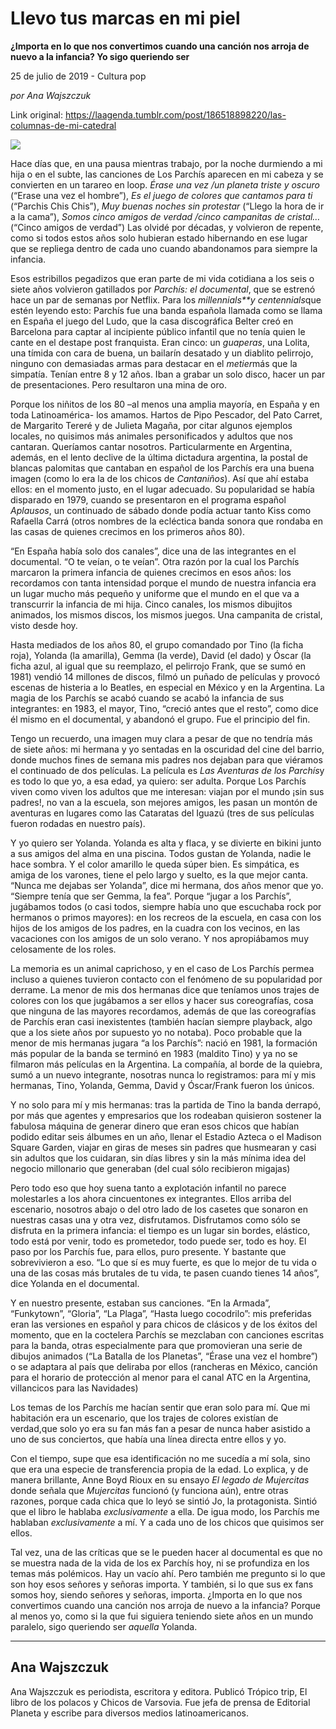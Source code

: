 # Llevo tus marcas en mi piel

**¿Importa en lo que nos convertimos cuando una canción nos arroja de nuevo a la infancia? Yo sigo queriendo ser**

25 de julio de 2019 - Cultura pop

_por Ana Wajszczuk_

Link original: https://laagenda.tumblr.com/post/186518898220/las-columnas-de-mi-catedral

![](https://64.media.tumblr.com/1f19142a7754eb876b64d30ffa56a747/33b7f9c90f344580-59/s500x750/a57afb7ad735263ecd99cf4e578ab7778423711b.jpg)

Hace días que, en una pausa mientras trabajo, por la noche durmiendo a mi hija o en el subte, las canciones de Los Parchís aparecen en mi cabeza y se convierten en un tarareo en loop. *Érase una vez /un planeta triste y oscuro* (“Erase una vez el hombre”), *Es el juego de colores que cantamos para ti* (“Parchis Chis Chis”), *Muy buenas noches sin protestar* (“Llego la hora de ir a la cama”), *Somos cinco amigos de verdad /cinco campanitas de cristal…* (“Cinco amigos de verdad”) Las olvidé por  décadas, y  volvieron de repente, como si  todos estos años solo hubieran estado hibernando en ese lugar que se repliega dentro de cada uno cuando abandonamos para siempre la infancia.

Esos estribillos pegadizos que eran parte de mi vida cotidiana a los seis o siete años volvieron gatillados por *Parchís: el documental*, que se estrenó hace un par de semanas por Netflix. Para los *millennials**y centennials*que estén leyendo esto: Parchís fue una banda española  llamada como se llama en España el juego del Ludo,  que la casa discográfica Belter creó en Barcelona para captar al incipiente público infantil que no tenía quien le cante en el destape post franquista. Eran cinco: un *guaperas*, una Lolita, una tímida con cara de buena, un bailarín desatado y un diablito pelirrojo, ninguno con demasiadas armas para destacar en el *metier*más que la simpatía. Tenían entre 8 y 12 años. Iban a grabar un solo disco, hacer un par de presentaciones. Pero resultaron una mina de oro.  

Porque los niñitos de los 80 –al menos una amplia mayoría, en España y en toda Latinoamérica- los amamos. Hartos  de Pipo Pescador, del Pato Carret, de Margarito Tereré y de Julieta Magaña, por citar algunos ejemplos locales,  no quisimos más animales personificados y adultos que nos cantaran. Queríamos cantar nosotros. Particularmente en Argentina, además, en el lento declive de la última dictadura argentina, la postal de blancas palomitas que cantaban en español de los Parchís era una buena imagen (como lo era la de los chicos de *Cantaniños*). Así que ahí estaba ellos: en el momento justo, en el lugar adecuado. Su popularidad se había disparado en 1979, cuando se presentaron en el programa español *Aplausos*, un continuado de sábado donde podía actuar tanto Kiss como Rafaella Carrá (otros nombres de la ecléctica banda sonora que rondaba en las casas de quienes crecimos en los primeros años 80). 

“En España había solo dos canales”, dice una de las integrantes en el documental. “O te veían, o te veían”. Otra razón por la cual los Parchís marcaron la primera infancia de quienes crecimos en esos años: los recordamos con tanta intensidad porque el mundo de nuestra infancia era un lugar mucho más pequeño y uniforme que el mundo en el que va a transcurrir la infancia de mi hija. Cinco canales, los mismos dibujitos animados, los mismos discos, los mismos juegos. Una campanita de cristal, visto desde hoy.

Hasta mediados de los años 80, el grupo comandado por Tino (la ficha roja), Yolanda (la amarilla), Gemma (la verde), David  (el dado) y Óscar (la ficha azul, al igual que su reemplazo, el pelirrojo Frank, que se sumó en 1981) vendió 14 millones de discos, filmó un puñado de películas y provocó escenas de histeria a lo Beatles, en especial en México y en la Argentina. La magia de los Parchís se acabó cuando se acabó la infancia de sus integrantes: en 1983,  el mayor, Tino, “creció antes que el resto”, como dice él mismo en el documental,  y abandonó el grupo. Fue el principio del fin.



Tengo un recuerdo,  una imagen muy clara a pesar de que no tendría más de siete años: mi hermana y yo sentadas en la oscuridad del cine del barrio, donde muchos fines de semana mis padres nos dejaban para que viéramos el continuado de dos películas. La película es *Las Aventuras de los Parchís*y es todo lo que yo, a esa edad, ya quiero: ser adulta. Porque Los Parchís viven como viven los adultos que me interesan: viajan por el mundo ¡sin sus padres!, no van a la escuela, son mejores amigos, les pasan un montón de aventuras en lugares  como las Cataratas del Iguazú (tres de sus películas fueron rodadas en nuestro país).  

Y yo quiero ser Yolanda. Yolanda es alta y flaca, y se divierte en bikini junto a sus amigos del alma en una piscina. Todos gustan de Yolanda,  nadie le hace sombra.  Y el color amarillo le queda súper bien. Es simpática, es amiga de los varones, tiene el pelo largo y suelto, es la que mejor canta. “Nunca me dejabas ser Yolanda”, dice mi hermana, dos años menor que yo. “Siempre tenía que ser Gemma, la fea”. Porque “jugar a los Parchís”, jugábamos todos (o casi todos, siempre había uno que escuchaba rock por hermanos o primos mayores): en los recreos de la escuela, en casa con los hijos de los amigos de los padres, en la cuadra con los vecinos, en las vacaciones con los amigos de un solo verano. Y nos apropiábamos muy celosamente de los roles. 

La memoria es un animal caprichoso, y en el caso de Los Parchís permea incluso a quienes tuvieron contacto con el fenómeno de su popularidad por derrame.  La menor de mis dos hermanas dice que teníamos unos trajes de colores con los que jugábamos a ser ellos y hacer sus coreografías, cosa que ninguna de las mayores recordamos, además de que las coreografías de Parchís eran casi inexistentes  (también hacían siempre playback, algo que a los siete años por supuesto yo no notaba).  Poco probable que la menor de mis hermanas jugara “a los Parchís”: nació en 1981, la formación más popular de la banda se terminó en 1983 (maldito Tino) y ya no se filmaron más películas en la Argentina.  La compañía, al borde de la quiebra, sumó a un nuevo integrante, nosotras nunca lo registramos: para mí y mis hermanas, Tino, Yolanda, Gemma, David y Óscar/Frank fueron los únicos. 

Y no solo para mí y mis hermanas: tras la partida de Tino la banda derrapó, por más que agentes y empresarios que los rodeaban quisieron sostener la fabulosa máquina de generar dinero que eran esos chicos que habían podido editar seis álbumes en un año, llenar el Estadio Azteca o el Madison Square Garden,  viajar en giras de meses sin padres que husmearan y casi sin adultos que los cuidaran, sin días libres y sin la más mínima idea del negocio millonario que generaban (del cual sólo recibieron migajas)

Pero todo eso que hoy suena tanto a explotación infantil no parece molestarles a los ahora cincuentones ex integrantes. Ellos arriba del escenario, nosotros abajo o del otro lado de los casetes que sonaron en nuestras casas una y otra vez, disfrutamos. Disfrutamos como sólo se disfruta en la primera infancia: el tiempo es un lugar sin bordes, elástico, todo está por venir, todo es prometedor, todo puede ser, todo es hoy. El paso por los Parchís fue, para ellos, puro presente. Y bastante que sobrevivieron a eso. “Lo que sí es muy fuerte, es que lo mejor de tu vida o una de las cosas más brutales de tu vida, te pasen cuando tienes 14 años”, dice Yolanda en el documental.

Y en nuestro presente, estaban sus canciones. “En la Armada”, “Funkytown”, “Gloria”, “La Plaga”, “Hasta luego cocodrilo”: mis preferidas eran las versiones en español y para chicos de clásicos y de los éxitos del momento, que en la coctelera Parchís se mezclaban con canciones escritas para la banda, otras especialmente para que promovieran una serie de dibujos animados (“La Batalla de los Planetas”, “Érase una vez el hombre”) o se adaptara al país que deliraba por ellos (rancheras en México, canción para el horario de protección al menor para el canal ATC en la Argentina, villancicos para las Navidades)

Los temas de los Parchís me hacían sentir que eran solo para mí. Que mi habitación era un escenario, que los trajes de colores existían de verdad,que solo yo era su fan más fan a pesar de nunca haber asistido a uno de sus conciertos, que había una línea directa entre ellos y yo. 

Con el tiempo, supe que esa identificación no me sucedía a mí sola, sino que era una especie de transferencia propia de la edad. Lo explica, y de manera brillante, Anne Boyd Rioux en su ensayo *El legado de Mujercitas* donde señala que *Mujercitas* funcionó (y funciona aún), entre otras razones, porque cada chica que lo leyó se sintió Jo, la protagonista. Sintió que el libro le hablaba *exclusivamente* a ella. De igua modo, los Parchís me hablaban *exclusivamente* a mí. Y a cada uno de los chicos que quisimos ser ellos.

Tal vez, una de las críticas que se le pueden hacer al documental es que no se muestra nada de la vida de los ex Parchís hoy, ni se profundiza en los temas más polémicos. Hay un vacío ahí. Pero también me pregunto si lo que son hoy esos señores y señoras importa. Y también, si lo que sus ex fans somos hoy, siendo señores y señoras, importa. ¿Importa en lo que nos convertimos cuando una canción nos arroja de nuevo a la infancia?  Porque al menos yo, como si la que fui siguiera teniendo siete años en un mundo paralelo, sigo queriendo ser *aquella* Yolanda. 



---

Ana Wajszczuk
-------------

Ana Wajszczuk es periodista, escritora y editora. Publicó Trópico trip, El libro de los polacos y Chicos de Varsovia. Fue jefa de prensa de Editorial Planeta y escribe para diversos medios latinoamericanos. 


